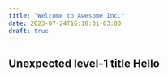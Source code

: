 ```yaml
---
title: "Welcome to Awesome Inc."
date: 2023-07-24T16:18:31-03:00
draft: true
---
```


## Unexpected level-1 title Hello
